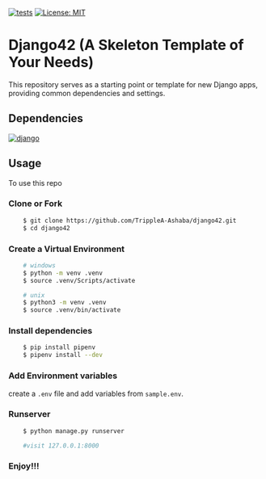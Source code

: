 [![tests](https://img.shields.io/badge/tests-passing-brightgreen)]() [![License: MIT](https://img.shields.io/badge/License-MIT-yellow.svg)](https://opensource.org/licenses/MIT)

# Django42 (A Skeleton Template of Your Needs)

This repository serves as a starting point or template for new Django apps, providing common dependencies and settings.

## Dependencies

[![django](https://img.shields.io/badge/django-v5.1.7-green)](https://www.djangoproject.com/start/overview/)

## Usage

To use this repo

### Clone or Fork

```bash
    $ git clone https://github.com/TrippleA-Ashaba/django42.git
    $ cd django42

```

### Create a Virtual Environment

```bash
    # windows
    $ python -m venv .venv
    $ source .venv/Scripts/activate
```

```bash
    # unix
    $ python3 -m venv .venv
    $ source .venv/bin/activate
```

### Install dependencies

```bash
    $ pip install pipenv
    $ pipenv install --dev
```

### Add Environment variables

create a `.env` file and add variables from `sample.env`.

### Runserver

```bash
    $ python manage.py runserver

    #visit 127.0.0.1:8000
```

### Enjoy!!!
